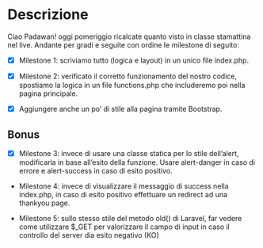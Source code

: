 # Descrizione
Ciao Padawan! oggi pomeriggio ricalcate quanto visto in classe stamattina nel live.
Andante per gradi  e seguite con ordine le milestone di seguito:

- [x] Milestone 1: scriviamo tutto (logica e layout) in un unico file index.php.

- [x] Milestone 2: verificato il corretto funzionamento del nostro codice, spostiamo la logica in un file functions.php che includeremo poi nella pagina principale.

- [x] Aggiungere anche un po’ di stile alla pagina tramite Bootstrap.

## Bonus
- [x] Milestone 3: invece di usare una classe statica per lo stile dell’alert, modificarla in base all’esito della funzione. Usare alert-danger in caso di errore e alert-success in caso di esito positivo.

- Milestone 4: invece di visualizzare il messaggio di success nella index.php, in caso di esito positivo effettuare un redirect ad una thankyou page.

- Milestone 5: sullo stesso stile del metodo old() di Laravel, far vedere come utilizzare $_GET per valorizzare il campo di input in caso il controllo del server dia esito negativo (KO)